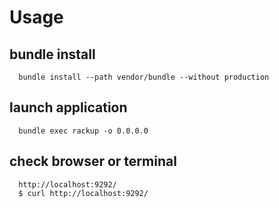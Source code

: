 # Usage

## bundle install

      bundle install --path vendor/bundle --without production
   
## launch application
 
      bundle exec rackup -o 0.0.0.0

## check browser or terminal
      
      http://localhost:9292/
      $ curl http://localhost:9292/ 

